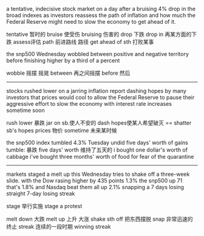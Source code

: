 a tentative, indecisive stock market on a day after a bruising 4% drop in the broad indexes as investors reassess the path of inflation
and how much the Federal Reserve might need to slow the economy to get ahead of it.

tentative 暂时的
bruise 使受伤 bruising 伤害的
drop 下跌 drop in 再某方面的下跌
assess评估 
path 前进路线 路径
get ahead of sth 打败某事

the snp500 Wednesday wobbled between positive and negative territory before finishing higher by a third of a percent

wobble 摇摆 摇晃  between 再之间摇摆
before 然后 

--- 

stocks rushed lower on a jarring inflation report dashing hopes by many investors that prices would cool to allow the Federal Reserve to pause their aggressive effort to slow the economy with interest rate increases sometime soon

rush lower 暴跌
jar on sb.使人不安的
dash hopes使某人希望破灭 == shatter sb's hopes 
prices  物价
sometime 未来某时候

the snp500 index tumbled 4.3% Tuesday undid five days' worth of gains
tumble: 暴跌
five days' worth 维持了五天的 
i bought one dollar's worth of cabbage
i've bought three months' worth of food for fear of the quarantine
 
---

markets staged a melt up this Wednesday tries to shake off a three-week slide. with the Dow rasing higher by 435 points 1.3% the snp500 up 71 that's 1.8% and Nasdaq beat them all up 2.1% snapping a 7 days losing straight  7-day losing streak

stage 举行实施 stage a protest

melt down 大跌 melt up 上升 大涨
shake sth off 把东西摆脱
snap 非常迅速的终止
streak 连续的一段时期 winning streak


